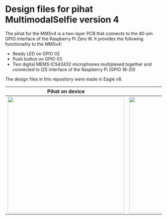 # Design files for pihat MultimodalSelfie version 4
The pihat for the MMSv4 is a two-layer PCB that connects to the 40-pin GPIO interface of the Raspberry Pi Zero W. It provides the following functionality to the MMSv4:
* Ready LED on GPIO 02
* Push button on GPIO 03
* Two digital MEMS ICS43432 microphones multiplexed together and connected to I2S interface of the Raspberry Pi (GPIO 18-20)

The design files in this repository were made in Eagle v8.

Pihat on device | Pihat front | Pihat back
--- | --- | ---
<img src="/images/multimodalselfiev4_open.JPG" width="375"> | <img src="/images/pihat_mmsv4_front.JPG" width="375"> | <img src="/images/pihat_mmsv4_back.JPG" width="375">
